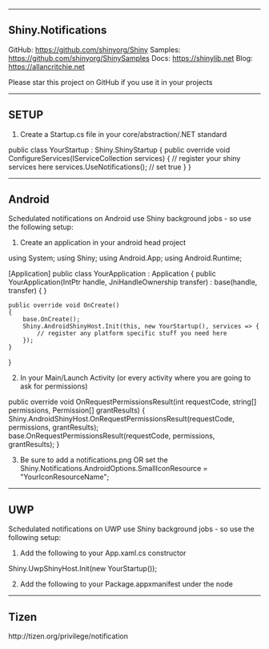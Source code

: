 -------------------
Shiny.Notifications
-------------------

GitHub: https://github.com/shinyorg/Shiny
Samples: https://github.com/shinyorg/ShinySamples
Docs: https://shinylib.net
Blog: https://allancritchie.net

Please star this project on GitHub if you use it in your projects


----------
SETUP
----------


1. Create a Startup.cs file in your core/abstraction/.NET standard

public class YourStartup : Shiny.ShinyStartup
{
    public override void ConfigureServices(IServiceCollection services)
    {
        // register your shiny services here
        services.UseNotifications(); // set true
    }
}


-----------------
Android
-----------------

Schedulated notifications on Android use Shiny background jobs - so use the following setup:

1. Create an application in your android head project

using System;
using Shiny;
using Android.App;
using Android.Runtime;


[Application]
public class YourApplication : Application
{
    public YourApplication(IntPtr handle, JniHandleOwnership transfer) : base(handle, transfer)
    {
    }


    public override void OnCreate()
    {
        base.OnCreate();
        Shiny.AndroidShinyHost.Init(this, new YourStartup(), services => {
            // register any platform specific stuff you need here
        });
    }
}


2. In your Main/Launch Activity (or every activity where you are going to ask for permissions)

public override void OnRequestPermissionsResult(int requestCode, string[] permissions, Permission[] grantResults)
{
    Shiny.AndroidShinyHost.OnRequestPermissionsResult(requestCode, permissions, grantResults);
    base.OnRequestPermissionsResult(requestCode, permissions, grantResults);
}


3. Be sure to add a notifications.png OR set the Shiny.Notifications.AndroidOptions.SmallIconResource = "YourIconResourceName";


-----------------
UWP
-----------------

Schedulated notifications on UWP use Shiny background jobs - so use the following setup:


1. Add the following to your App.xaml.cs constructor

Shiny.UwpShinyHost.Init(new YourStartup());


2. Add the following to your Package.appxmanifest under the <Application><Extensions> node

<Extension Category="windows.backgroundTasks" EntryPoint="Shiny.Support.Uwp.ShinyBackgroundTask">
    <BackgroundTasks>
        <Task Type="general"/>
        <Task Type="systemEvent"/>
        <Task Type="timer"/>
    </BackgroundTasks>
</Extension>

------
Tizen
------
<privileges>
   <privilege>http://tizen.org/privilege/notification</privilege>
</privileges>
